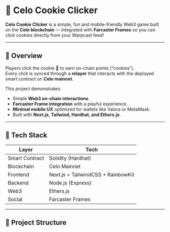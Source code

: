 # 🍪 Celo Cookie Clicker

**Celo Cookie Clicker** is a simple, fun and mobile-friendly Web3 game built on the **Celo blockchain** — integrated with **Farcaster Frames** so you can click cookies directly from your Warpcast feed!

---

## 🚀 Overview

Players click the cookie 🍪 to earn on-chain points (“cookies”).  
Every click is synced through a **relayer** that interacts with the deployed smart contract on **Celo mainnet**.

This project demonstrates:
- Simple **Web3 on-chain interactions**.
- **Farcaster Frame integration** with a playful experience.
- **Minimal mobile UX** optimized for wallets like Valora or MetaMask.
- Built with **Next.js, Tailwind, Hardhat, and Ethers.js**.

---

## 🧩 Tech Stack

| Layer | Tech |
|-------|------|
| Smart Contract | Solidity (Hardhat) |
| Blockchain | Celo Mainnet |
| Frontend | Next.js + TailwindCSS + RainbowKit |
| Backend | Node.js (Express) |
| Web3 | Ethers.js |
| Social | Farcaster Frames |

---

## 🧱 Project Structure

